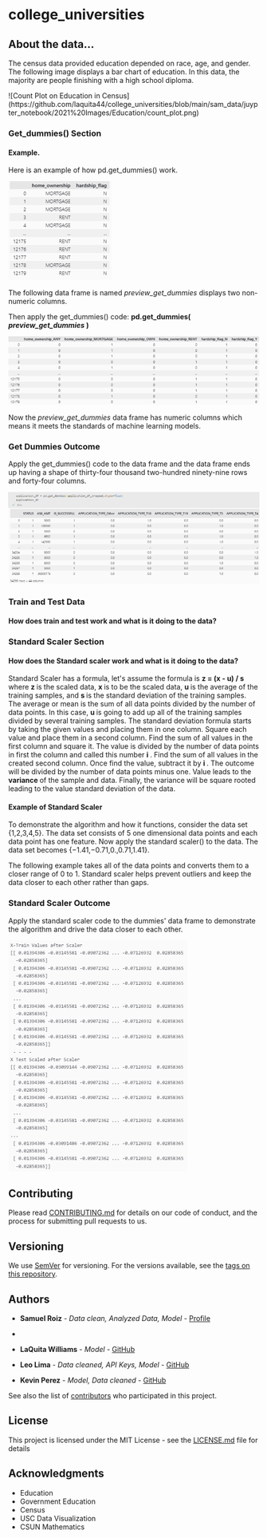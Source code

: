 # college_universities

## About the data...
<p> The census data provided education depended on race, age, and gender. The following image displays a bar chart of education. In this data, the majority are people finishing with a high school diploma. </p>
![Count Plot on Education in Census](https://github.com/laquita44/college_universities/blob/main/sam_data/juypter_notebook/2021%20Images/Education/count_plot.png)


### Get_dummies() Section

#### Example.

<p>
Here is an example of how pd.get_dummies() work.
</p> 

![Get_Dummies() Part 1](https://github.com/samuelroiz/Predict_Credit_Risk/blob/main/Images/example_get_dummies_part_1.png) <p> The following data frame is named <i> preview_get_dummies </i> displays two non-numeric columns. </p>

<p>
  Then apply the get_dummies() code: <b> pd.get_dummies(<i> preview_get_dummies </i>) </b>
</p>

![Get_Dummies() Part 2](https://github.com/samuelroiz/Predict_Credit_Risk/blob/main/Images/example_get_dummies_part_2.png)

<p>
Now the <i> preview_get_dummies </i> data frame has numeric columns which means it meets the standards of machine learning models.
</p>

### Get Dummies Outcome
<p>
Apply the get_dummies() code to the data frame and the data frame ends up having a shape of thirty-four thousand two-hundred ninety-nine rows and forty-four columns.
</p>

![Get Dummies Outcome](https://github.com/samuelroiz/Charity_Funding_Predictor/blob/main/Images/get_dummies_data_part_1.png)

### Train and Test Data

#### How does train and test work and what is it doing to the data?

### Standard Scaler Section

#### How does the Standard scaler work and what is it doing to the data? 

<p> Standard Scaler has a formula, let's assume the formula is <b> z = (x - u) / s </b> where <b> z </b> is the scaled data, <b> x </b> is to be the scaled data, <b> u </b> is the average of the training samples, and <b> s </b> is the standard deviation of the training samples. The average or mean is the sum of all data points divided by the number of data points. In this case, <b> u </b> is going to add up all of the training samples divided by several training samples. The standard deviation formula starts by taking the given values and placing them in one column. Square each value and place them in a second column. Find the sum of all values in the first column and square it. The value is divided by the number of data points in first the column and called this number <b> i </b>. Find the sum of all values in the created second column. Once find the value, subtract it by <b> i </b>. The outcome will be divided by the number of data points minus one. Value leads to the <b> variance </b> of the sample and data. Finally, the variance will be square rooted leading to the value standard deviation of the data. 
</p>

#### Example of Standard Scaler
<p>
To demonstrate the algorithm and how it functions, consider the data set {1,2,3,4,5}. The data set consists of 5 one dimensional data points and each data point has one feature. Now apply the standard scaler() to the data. The data set becomes {−1.41,−0.71,0.,0.71,1.41}.
</p>

<p>
  The following example takes all of the data points and converts them to a closer range of 0 to 1. Standard scaler helps prevent outliers and keep the data closer to each other rather than gaps. 
  </p>

### Standard Scaler Outcome 

<p>
 Apply the standard scaler code to the dummies' data frame to demonstrate the algorithm and drive the data closer to each other. 
</p>

![Standard Scaler X Values](https://github.com/samuelroiz/Charity_Funding_Predictor/blob/main/Images/standard_scaler_data_part_1.png)

## Contributing

Please read [CONTRIBUTING.md](https://gist.github.com/samuelroiz/1af49ec9eea365bc845ba04c5071a976) for details on our code of conduct, and the process for submitting pull requests to us.

## Versioning

We use [SemVer](http://semver.org/) for versioning. For the versions available, see the [tags on this repository](https://github.com/your/project/tags). 

## Authors

* **Samuel Roiz** - *Data clean, Analyzed Data, Model* - [Profile](https://github.com/samuelroiz)
* 
* **LaQuita Williams** - *Model* - [GitHub](https://github.com/laquita44) 

* **Leo Lima** - *Data cleaned, API Keys, Model* - [GitHub](https://github.com/Leolima539) 

* **Kevin Perez** - *Model, Data cleaned* - [GitHub](https://github.com/KevinKVNPR) 

See also the list of [contributors](https://github.com/samuelroiz) who participated in this project.

## License

This project is licensed under the MIT License - see the [LICENSE.md](https://gist.github.com/samuelroiz/1af49ec9eea365bc845ba04c5071a976) file for details

## Acknowledgments

* Education
* Government Education
* Census
* USC Data Visualization
* CSUN Mathematics
